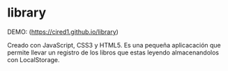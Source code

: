 # library

DEMO: (https://cired1.github.io/library)

Creado con JavaScript, CSS3 y HTML5.
Es una pequeña aplicacación que permite llevar un registro de los libros que estas leyendo almacenandolos con LocalStorage.

